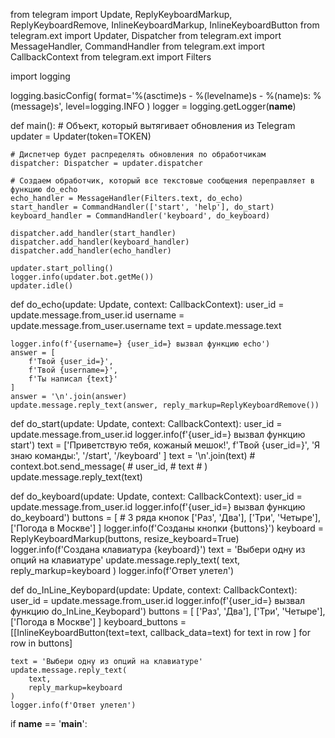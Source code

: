 from telegram import Update, ReplyKeyboardMarkup, ReplyKeyboardRemove, InlineKeyboardMarkup, InlineKeyboardButton
from telegram.ext import Updater, Dispatcher
from telegram.ext import MessageHandler, CommandHandler
from telegram.ext import CallbackContext
from telegram.ext import Filters

import logging


logging.basicConfig(
    format='%(asctime)s - %(levelname)s - %(name)s: %(message)s',
    level=logging.INFO
)
logger = logging.getLogger(__name__)


def main():
    # Объект, который вытягивает обновления из Telegram
    updater = Updater(token=TOKEN)

    # Диспетчер будет распределять обновления по обработчикам
    dispatcher: Dispatcher = updater.dispatcher

    # Создаем обработчик, который все текстовые сообщения переправляет в функцию do_echo
    echo_handler = MessageHandler(Filters.text, do_echo)
    start_handler = CommandHandler(['start', 'help'], do_start)
    keyboard_handler = CommandHandler('keyboard', do_keyboard)

    dispatcher.add_handler(start_handler)
    dispatcher.add_handler(keyboard_handler)
    dispatcher.add_handler(echo_handler)

    updater.start_polling()
    logger.info(updater.bot.getMe())
    updater.idle()


def do_echo(update: Update, context: CallbackContext):
    user_id = update.message.from_user.id
    username = update.message.from_user.username
    text = update.message.text

    logger.info(f'{username=} {user_id=} вызвал функцию echo')
    answer = [
        f'Твой {user_id=}',
        f'Твой {username=}',
        f'Ты написал {text}'
    ]
    answer = '\n'.join(answer)
    update.message.reply_text(answer, reply_markup=ReplyKeyboardRemove())


def do_start(update: Update, context: CallbackContext):
    user_id = update.message.from_user.id
    logger.info(f'{user_id=} вызвал функцию start')
    text = ['Приветствую тебя, кожаный мешок!',
            f'Твой {user_id=}',
            'Я знаю команды:',
            '/start',
            '/keyboard'
    ]
    text = '\n'.join(text)
    # context.bot.send_message(
    #     user_id,
    #     text
    # )
    update.message.reply_text(text)


def do_keyboard(update: Update, context: CallbackContext):
    user_id = update.message.from_user.id
    logger.info(f'{user_id=} вызвал функцию do_keyboard')
    buttons = [  # 3 ряда кнопок
        ['Раз', 'Два'],
        ['Три', 'Четыре'],
        ['Погода в Москве']
    ]
    logger.info(f'Созданы кнопки {buttons}')
    keyboard = ReplyKeyboardMarkup(buttons, resize_keyboard=True)
    logger.info(f'Создана клавиатура {keyboard}')
    text = 'Выбери одну из опций на клавиатуре'
    update.message.reply_text(
        text,
        reply_markup=keyboard
    )
    logger.info(f'Ответ улетел')

def do_InLine_Keybopard(update: Update, context: CallbackContext):
    user_id = update.message.from_user.id
    logger.info(f'{user_id=} вызвал функцию do_InLine_Keybopard')
    buttons = [
        ['Раз', 'Два'],
        ['Три', 'Четыре'],
        ['Погода в Москве']
    ]
    keyboard_buttons = [[InlineKeyboardButton(text=text, callback_data=text) for text in row ] for row in buttons]

    text = 'Выбери одну из опций на клавиатуре'
    update.message.reply_text(
        text,
        reply_markup=keyboard
    )
    logger.info(f'Ответ улетел')






if __name__ == '__main__':
 
